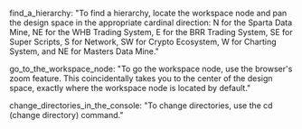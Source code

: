 find_a_hierarchy: "To find a hierarchy, locate the workspace node and pan the design space in the appropriate cardinal direction: N for the Sparta Data Mine, NE for the WHB Trading System, E for the BRR Trading System, SE for Super Scripts, S for Network, SW for Crypto Ecosystem, W for Charting System, and NE for Masters Data Mine."

go_to_the_workspace_node: "To go the workspace node, use the browser's zoom feature. This coincidentally takes you to the center of the design space, exactly where the workspace node is located by default."

change_directories_in_the_console: "To change directories, use the cd (change directory) command."